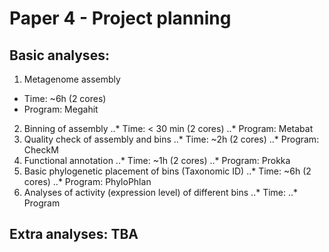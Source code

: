 # Paper 4 - Project planning

## Basic analyses:

1. Metagenome assembly
  * Time: ~6h (2 cores)
  * Program: Megahit
2. Binning of assembly
..* Time: < 30 min (2 cores)
..* Program: Metabat
3. Quality check of assembly and bins
..* Time: ~2h (2 cores)
..* Program: CheckM
4. Functional annotation
..* Time: ~1h (2 cores)
..* Program: Prokka
5. Basic phylogenetic placement of bins (Taxonomic ID)
..* Time: ~6h (2 cores)
..* Program: PhyloPhlan
6. Analyses of activity (expression level) of different bins
..* Time:
..* Program

## Extra analyses: TBA


